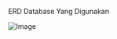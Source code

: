 ERD Database Yang Digunakan

![Image](https://github.com/user-attachments/assets/8e6528b9-11f2-477e-ab2d-2f5e2a2b2ca6)

